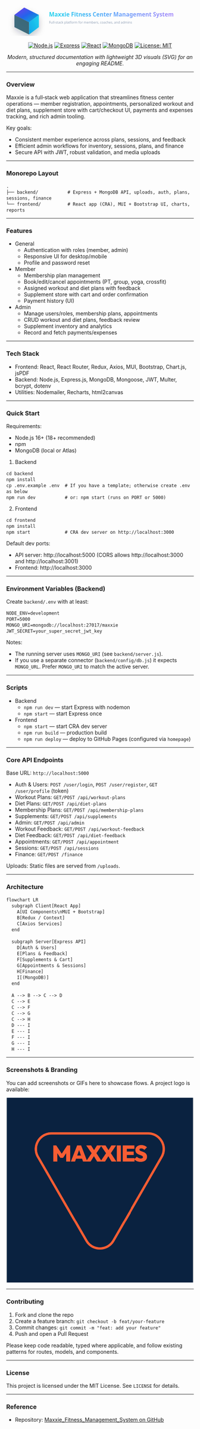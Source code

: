 <div align="center">

  <!-- Lightweight inline SVG with a 3D isometric cube and gradient title -->
  <svg width="920" height="180" viewBox="0 0 920 180" xmlns="http://www.w3.org/2000/svg" role="img" aria-label="Maxxie Fitness Center Management System">
    <defs>
      <linearGradient id="g1" x1="0" x2="1" y1="0" y2="1">
        <stop offset="0%" stop-color="#7C3AED"/>
        <stop offset="50%" stop-color="#2563EB"/>
        <stop offset="100%" stop-color="#06B6D4"/>
      </linearGradient>
      <linearGradient id="g2" x1="0" x2="1" y1="1" y2="0">
        <stop offset="0%" stop-color="#0EA5E9"/>
        <stop offset="100%" stop-color="#22D3EE"/>
      </linearGradient>
      <linearGradient id="textGrad" x1="0" x2="1">
        <stop offset="0%" stop-color="#22D3EE"/>
        <stop offset="50%" stop-color="#60A5FA"/>
        <stop offset="100%" stop-color="#A78BFA"/>
      </linearGradient>
      <filter id="softShadow" x="-50%" y="-50%" width="200%" height="200%">
        <feDropShadow dx="0" dy="12" stdDeviation="12" flood-color="#0f172a" flood-opacity="0.25"/>
      </filter>
    </defs>
    <g transform="translate(40,30)">
      <!-- Isometric cube -->
      <g transform="translate(0,0) scale(1.2)" filter="url(#softShadow)">
        <polygon points="40,10 100,40 60,70 0,40" fill="url(#g1)"/>
        <polygon points="0,40 60,70 60,120 0,90" fill="#164E63" opacity="0.8"/>
        <polygon points="100,40 60,70 60,120 100,90" fill="url(#g2)"/>
      </g>
      <!-- Title -->
      <text x="170" y="55" font-family="Segoe UI, Inter, system-ui, -apple-system, Arial" font-size="28" font-weight="800" fill="url(#textGrad)">Maxxie Fitness Center Management System</text>
      <text x="170" y="90" font-family="Segoe UI, Inter, system-ui, -apple-system, Arial" font-size="16" fill="#94A3B8">Full‑stack platform for members, coaches, and admins</text>
    </g>
  </svg>

  <p>
    <a href="https://nodejs.org" target="_blank"><img alt="Node.js" src="https://img.shields.io/badge/Node.js-18+-339933?style=for-the-badge&logo=node.js&logoColor=white" /></a>
    <a href="https://expressjs.com" target="_blank"><img alt="Express" src="https://img.shields.io/badge/Express.js-000000?style=for-the-badge&logo=express&logoColor=white" /></a>
    <a href="https://react.dev" target="_blank"><img alt="React" src="https://img.shields.io/badge/React-20232A?style=for-the-badge&logo=react&logoColor=61DAFB" /></a>
    <a href="https://www.mongodb.com" target="_blank"><img alt="MongoDB" src="https://img.shields.io/badge/MongoDB-4.x+-47A248?style=for-the-badge&logo=mongodb&logoColor=white" /></a>
    <a href="LICENSE" target="_blank"><img alt="License: MIT" src="https://img.shields.io/badge/License-MIT-0ea5e9?style=for-the-badge" /></a>
  </p>
  <p>
    <em>Modern, structured documentation with lightweight 3D visuals (SVG) for an engaging README.</em>
  </p>
</div>

---

### Overview

Maxxie is a full‑stack web application that streamlines fitness center operations — member registration, appointments, personalized workout and diet plans, supplement store with cart/checkout UI, payments and expenses tracking, and rich admin tooling.

Key goals:

- Consistent member experience across plans, sessions, and feedback
- Efficient admin workflows for inventory, sessions, plans, and finance
- Secure API with JWT, robust validation, and media uploads

---

### Monorepo Layout

```
.
├── backend/           # Express + MongoDB API, uploads, auth, plans, sessions, finance
└── frontend/          # React app (CRA), MUI + Bootstrap UI, charts, reports
```

---

### Features

- General
  - Authentication with roles (member, admin)
  - Responsive UI for desktop/mobile
  - Profile and password reset
- Member
  - Membership plan management
  - Book/edit/cancel appointments (PT, group, yoga, crossfit)
  - Assigned workout and diet plans with feedback
  - Supplement store with cart and order confirmation
  - Payment history (UI)
- Admin
  - Manage users/roles, membership plans, appointments
  - CRUD workout and diet plans, feedback review
  - Supplement inventory and analytics
  - Record and fetch payments/expenses

---

### Tech Stack

- Frontend: React, React Router, Redux, Axios, MUI, Bootstrap, Chart.js, jsPDF
- Backend: Node.js, Express.js, MongoDB, Mongoose, JWT, Multer, bcrypt, dotenv
- Utilities: Nodemailer, Recharts, html2canvas

---

### Quick Start

Requirements:

- Node.js 16+ (18+ recommended)
- npm
- MongoDB (local or Atlas)

1) Backend

```
cd backend
npm install
cp .env.example .env  # If you have a template; otherwise create .env as below
npm run dev           # or: npm start (runs on PORT or 5000)
```

2) Frontend

```
cd frontend
npm install
npm start             # CRA dev server on http://localhost:3000
```

Default dev ports:

- API server: http://localhost:5000 (CORS allows http://localhost:3000 and http://localhost:3001)
- Frontend: http://localhost:3000

---

### Environment Variables (Backend)

Create `backend/.env` with at least:

```
NODE_ENV=development
PORT=5000
MONGO_URI=mongodb://localhost:27017/maxxie
JWT_SECRET=your_super_secret_jwt_key
```

Notes:

- The running server uses `MONGO_URI` (see `backend/server.js`).
- If you use a separate connector (`backend/config/db.js`) it expects `MONGO_URL`. Prefer `MONGO_URI` to match the active server.

---

### Scripts

- Backend
  - `npm run dev` — start Express with nodemon
  - `npm start` — start Express once
- Frontend
  - `npm start` — start CRA dev server
  - `npm run build` — production build
  - `npm run deploy` — deploy to GitHub Pages (configured via `homepage`)

---

### Core API Endpoints

Base URL: `http://localhost:5000`

- Auth & Users: `POST /user/login`, `POST /user/register`, `GET /user/profile` (token)
- Workout Plans: `GET/POST /api/workout-plans`
- Diet Plans: `GET/POST /api/diet-plans`
- Membership Plans: `GET/POST /api/membership-plans`
- Supplements: `GET/POST /api/supplements`
- Admin: `GET/POST /api/admin`
- Workout Feedback: `GET/POST /api/workout-feedback`
- Diet Feedback: `GET/POST /api/diet-feedback`
- Appointments: `GET/POST /api/appointment`
- Sessions: `GET/POST /api/sessions`
- Finance: `GET/POST /finance`

Uploads: Static files are served from `/uploads`.

---

### Architecture

```mermaid
flowchart LR
  subgraph Client[React App]
    A[UI Components\nMUI + Bootstrap]
    B[Redux / Context]
    C[Axios Services]
  end

  subgraph Server[Express API]
    D[Auth & Users]
    E[Plans & Feedback]
    F[Supplements & Cart]
    G[Appointments & Sessions]
    H[Finance]
    I[(MongoDB)]
  end

  A --> B --> C --> D
  C --> E
  C --> F
  C --> G
  C --> H
  D --- I
  E --- I
  F --- I
  G --- I
  H --- I
```

---

### Screenshots & Branding

You can add screenshots or GIFs here to showcase flows. A project logo is available:

![Maxxie Logo](frontend/public/maxxieslogo.png)

---

### Contributing

1. Fork and clone the repo
2. Create a feature branch: `git checkout -b feat/your-feature`
3. Commit changes: `git commit -m "feat: add your feature"`
4. Push and open a Pull Request

Please keep code readable, typed where applicable, and follow existing patterns for routes, models, and components.

---

### License

This project is licensed under the MIT License. See `LICENSE` for details.

---

### Reference

- Repository: [Maxxie_Fitness_Management_System on GitHub](https://github.com/Saumya-Us/Maxxie_Fitness_Management_System)

